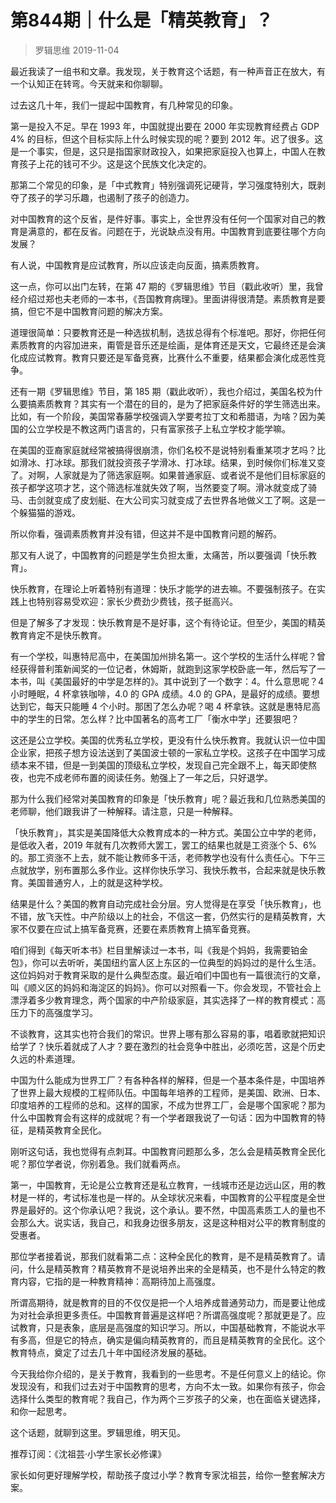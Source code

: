 # 第844期｜什么是「精英教育」？
> 罗辑思维
2019-11-04

最近我读了一组书和文章。我发现，关于教育这个话题，有一种声音正在放大，有一个认知正在转弯。今天就来和你聊聊。

过去这几十年，我们一提起中国教育，有几种常见的印象。

第一是投入不足。早在 1993 年，中国就提出要在 2000 年实现教育经费占 GDP 4% 的目标，但这个目标实际上什么时候实现的呢？要到 2012 年。迟了很多。这是一个事实，但是，这只是指国家财政投入，如果把家庭投入也算上，中国人在教育孩子上花的钱可不少。这是这个民族文化决定的。

那第二个常见的印象，是「中式教育」特别强调死记硬背，学习强度特别大，既剥夺了孩子的学习乐趣，也遏制了孩子的创造力。

对中国教育的这个反省，是件好事。事实上，全世界没有任何一个国家对自己的教育是满意的，都在反省。问题在于，光说缺点没有用。中国教育到底要往哪个方向发展？

有人说，中国教育是应试教育，所以应该走向反面，搞素质教育。

这一点，你可以出门左转，在第 47 期的《罗辑思维》节目（戳此收听）里，我曾经介绍过郑也夫老师的一本书，《吾国教育病理》。里面讲得很清楚。素质教育是要搞，但它不是中国教育问题的解决方案。

道理很简单：只要教育还是一种选拔机制，选拔总得有个标准吧。那好，你把任何素质教育的内容加进来，甭管是音乐还是绘画，是体育还是天文，它最终还是会演化成应试教育。教育只要还是军备竞赛，比赛什么不重要，结果都会演化成恶性竞争。

还有一期《罗辑思维》节目，第 185 期（戳此收听），我也介绍过，美国名校为什么要搞素质教育？其实有一个潜在的目的，是为了把家庭条件好的学生筛选出来。比如，有一个阶段，美国常春藤学校强调入学要考拉丁文和希腊语，为啥？因为美国的公立学校是不教这两门语言的，只有富家孩子上私立学校才能学嘛。

在美国的亚裔家庭就经常被搞得很崩溃，你们名校不是说特别看重某项才艺吗？比如滑冰、打冰球。那我们就投资孩子学滑冰、打冰球。结果，到时候你们标准又变了。对啊，人家就是为了筛选家庭啊。如果普通家庭、或者说不是他们目标家庭的孩子都学这项才艺，这个筛选标准就失效了啊，当然要变了啊。滑冰就变成了骑马、击剑就变成了皮划艇、在大公司实习就变成了去世界各地做义工了啊。这是一个躲猫猫的游戏。

所以你看，强调素质教育并没有错，但这并不是中国教育问题的解药。

那又有人说了，中国教育的问题是学生负担太重，太痛苦，所以要强调「快乐教育」。

快乐教育，在理论上听着特别有道理：快乐才能学的进去嘛。不要强制孩子。在实践上也特别容易受欢迎：家长少费劲少费钱，孩子挺高兴。

但是了解多了才发现：快乐教育是不是好事，这个有待论证。但至少，美国的精英教育肯定不是快乐教育。

有一个学校，叫惠特尼高中，在美国加州排名第一。这个学校的生活什么样呢？曾经获得普利策新闻奖的一位记者，休姆斯，就跑到这家学校卧底一年，然后写了一本书，叫《美国最好的中学是怎样的》。其中说到了一个数字：4。什么意思呢？4 小时睡眠，4 杯拿铁咖啡，4.0 的 GPA 成绩。4.0 的 GPA，是最好的成绩。要想达到它，每天只能睡 4 个小时。那困了怎么办呢？喝 4 杯拿铁。这就是惠特尼高中的学生的日常。怎么样？比中国著名的高考工厂「衡水中学」还要狠吧？

这还是公立学校。美国的优秀私立学校，更没有什么快乐教育。我就认识一位中国企业家，把孩子想方设法送到了美国波士顿的一家私立学校。这孩子在中国学习成绩本来不错，但是一到美国的顶级私立学校，发现自己完全跟不上，每天即使熬夜，也完不成老师布置的阅读任务。勉强上了一年之后，只好退学。

那为什么我们经常对美国教育的印象是「快乐教育」呢？最近我和几位熟悉美国的老师聊，他们跟我讲了一种解释。请注意，只是一种解释。

「快乐教育」，其实是美国降低大众教育成本的一种方式。美国公立中学的老师，是低收入者，2019 年就有几次教师大罢工，罢工的结果也就是工资涨个 5、6% 的。那工资涨不上去，就不能让教师多干活，老师教学也没有什么责任心。下午三点就放学，别布置那么多作业。这样你快乐学习、我快乐教书，合起来就是快乐教育。美国普通穷人，上的就是这种学校。

结果是什么？美国的教育自动完成社会分层。穷人觉得是在享受「快乐教育」，也不错，放飞天性。中产阶级以上的社会，不信这一套，仍然实行的是精英教育，大家不仅要在应试上搞军备竞赛，还要在素质教育上搞军备竞赛。

咱们得到《每天听本书》栏目里解读过一本书，叫《我是个妈妈，我需要铂金包》，你可以去听听，美国纽约富人区上东区的一位典型的妈妈过的是什么生活。这位妈妈对于教育采取的是什么典型态度。最近咱们中国也有一篇很流行的文章，叫《顺义区的妈妈和海淀区的妈妈》。你可以对照看一下。你会发现，不管社会上漂浮着多少教育理念，两个国家的中产阶级家庭，其实选择了一样的教育模式：高压力下的高强度学习。

不谈教育，这其实也符合我们的常识。世界上哪有那么容易的事，唱着歌就把知识给学了？快乐着就成了人才？要在激烈的社会竞争中胜出，必须吃苦，这是个历史久远的朴素道理。

中国为什么能成为世界工厂？有各种各样的解释，但是一个基本条件是，中国培养了世界上最大规模的工程师队伍。中国每年培养的工程师，是美国、欧洲、日本、印度培养的工程师的总和。这样的国家，不成为世界工厂，会是哪个国家呢？那为什么中国教育会有这样的成就呢？有一个学者跟我说了一句话：因为中国教育的特征，是精英教育全民化。

刚听这句话，我也觉得有点刺耳。中国教育问题那么多，怎么会是精英教育全民化呢？那位学者说，你别着急。我们就看两点。

第一，中国教育，无论是公立教育还是私立教育，一线城市还是边远山区，用的教材是一样的，考试标准也是一样的。从全球状况来看，中国教育的公平程度是全世界是最好的。这个你承认吧？我说，这个承认。要不然，中国高素质工人的量也不会那么大。说实话，我自己，和我身边很多朋友，这是这种相对公平的教育制度的受惠者。

那位学者接着说，那我们就看第二点：这种全民化的教育，是不是精英教育了。请问，什么是精英教育？精英教育不是说培养出来的全是精英，也不是什么特定的教育内容，它指的是一种教育精神：高期待加上高强度。

所谓高期待，就是教育的目的不仅仅是把一个人培养成普通劳动力，而是要让他成为对社会承担更多责任。中国教育普遍是这样吧？所谓高强度呢？那就更是了。应试教育，只是表象，底层是高强度的知识学习。所以，中国基础教育，不能说水平有多高，但是它的特点，确实是偏向精英教育的，而且是精英教育的全民化。这个教育特点，奠定了过去几十年中国经济发展的基础。

今天我给你介绍的，是关于教育，我看到的一些思考。不是任何意义上的结论。你发现没有，和我们过去对于中国教育的思考，方向不太一致。如果你有孩子，你会选择什么类型的教育呢？我自己，作为两个三岁孩子的父亲，也在面临关键选择，和你一起思考。

这个话题，就聊到这里。罗辑思维，明天见。

推荐订阅：《沈祖芸·小学生家长必修课》

家长如何更好理解学校，帮助孩子度过小学？教育专家沈祖芸，给你一整套解决方案。
